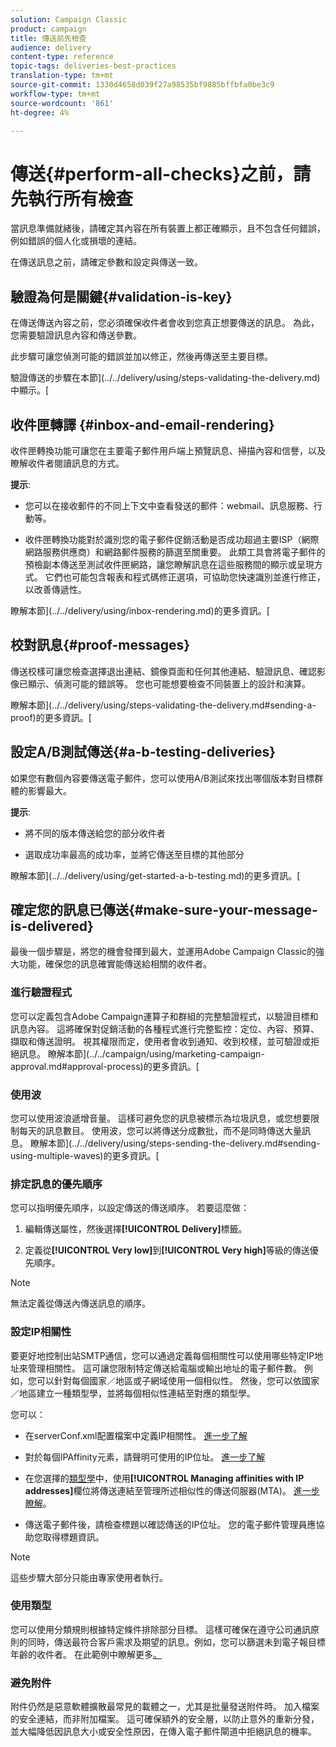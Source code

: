 ```yaml
---
solution: Campaign Classic
product: campaign
title: 傳送前先檢查
audience: delivery
content-type: reference
topic-tags: deliveries-best-practices
translation-type: tm+mt
source-git-commit: 1330d4658d039f27a98535bf9885bffbfa0be3c9
workflow-type: tm+mt
source-wordcount: '861'
ht-degree: 4%

---
```



# 傳送{#perform-all-checks}之前，請先執行所有檢查

當訊息準備就緒後，請確定其內容在所有裝置上都正確顯示，且不包含任何錯誤，例如錯誤的個人化或損壞的連結。

在傳送訊息之前，請確定參數和設定與傳送一致。

## 驗證為何是關鍵{#validation-is-key}

在傳送傳送內容之前，您必須確保收件者會收到您真正想要傳送的訊息。 為此，您需要驗證訊息內容和傳送參數。

此步驟可讓您偵測可能的錯誤並加以修正，然後再傳送至主要目標。

驗證傳送的步驟在本節](../../delivery/using/steps-validating-the-delivery.md)中顯示。[

## 收件匣轉譯 {#inbox-and-email-rendering}

收件匣轉換功能可讓您在主要電子郵件用戶端上預覽訊息、掃描內容和信譽，以及瞭解收件者閱讀訊息的方式。

**提示**:

* 您可以在接收郵件的不同上下文中查看發送的郵件：webmail、訊息服務、行動等。

* 收件匣轉換功能對於識別您的電子郵件促銷活動是否成功超過主要ISP（網際網路服務供應商）和網路郵件服務的篩選至關重要。 此類工具會將電子郵件的預檢副本傳送至測試收件匣網路，讓您瞭解訊息在這些服務間的顯示或呈現方式。 它們也可能包含報表和程式碼修正選項，可協助您快速識別並進行修正，以改善傳遞性。

瞭解本節](../../delivery/using/inbox-rendering.md)的更多資訊。[

## 校對訊息{#proof-messages}

傳送校樣可讓您檢查選擇退出連結、鏡像頁面和任何其他連結、驗證訊息、確認影像已顯示、偵測可能的錯誤等。 您也可能想要檢查不同裝置上的設計和演算。

瞭解本節](../../delivery/using/steps-validating-the-delivery.md#sending-a-proof)的更多資訊。[

## 設定A/B測試傳送{#a-b-testing-deliveries}

如果您有數個內容要傳送電子郵件，您可以使用A/B測試來找出哪個版本對目標群體的影響最大。

**提示**:

* 將不同的版本傳送給您的部分收件者

* 選取成功率最高的成功率，並將它傳送至目標的其他部分

瞭解本節](../../delivery/using/get-started-a-b-testing.md)的更多資訊。[

## 確定您的訊息已傳送{#make-sure-your-message-is-delivered}

最後一個步驟是，將您的機會發揮到最大，並運用Adobe Campaign Classic的強大功能，確保您的訊息確實能傳送給相關的收件者。

### 進行驗證程式

您可以定義包含Adobe Campaign運算子和群組的完整驗證程式，以驗證目標和訊息內容。 這將確保對促銷活動的各種程式進行完整監控：定位、內容、預算、擷取和傳送證明。 視其權限而定，使用者會收到通知、收到校樣，並可驗證或拒絕訊息。 瞭解本節](../../campaign/using/marketing-campaign-approval.md#approval-process)的更多資訊。[

### 使用波

您可以使用波浪遞增音量。 這樣可避免您的訊息被標示為垃圾訊息，或您想要限制每天的訊息數目。 使用波，您可以將傳送分成數批，而不是同時傳送大量訊息。 瞭解本節](../../delivery/using/steps-sending-the-delivery.md#sending-using-multiple-waves)的更多資訊。[

### 排定訊息的優先順序

您可以指明優先順序，以設定傳送的傳送順序。 若要這麼做：

1. 編輯傳送屬性，然後選擇&#x200B;**[!UICONTROL Delivery]**&#x200B;標籤。

1. 定義從&#x200B;**[!UICONTROL Very low]**&#x200B;到&#x200B;**[!UICONTROL Very high]**&#x200B;等級的傳送優先順序。

>[!NOTE]
>
>無法定義從傳送內傳送訊息的順序。

### 設定IP相關性

要更好地控制出站SMTP通信，您可以通過定義每個相關性可以使用哪些特定IP地址來管理相關性。 這可讓您限制特定傳送給電腦或輸出地址的電子郵件數。 例如，您可以針對每個國家／地區或子網域使用一個相似性。 然後，您可以依國家／地區建立一種類型學，並將每個相似性連結至對應的類型學。

您可以：

* 在serverConf.xml配置檔案中定義IP相關性。 [進一步了解](../../installation/using/configuring-campaign-server.md#managing-outbound-smtp-traffic-with-affinities)

* 對於每個IPAffinity元素，請聲明可使用的IP位址。 [進一步了解](../../installation/using/email-deliverability.md#list-of-ip-addresses-to-use)

* 在您選擇的[類型學](../../campaign/using/about-campaign-typologies.md)中，使用&#x200B;**[!UICONTROL Managing affinities with IP addresses]**&#x200B;欄位將傳送連結至管理所述相似性的傳送伺服器(MTA)。 [進一步瞭解](../../campaign/using/applying-rules.md#control-outgoing-smtp-traffic)。

* 傳送電子郵件後，請檢查標題以確認傳送的IP位址。 您的電子郵件管理員應協助您取得標題資訊。

>[!NOTE]
>
>這些步驟大部分只能由專家使用者執行。

### 使用類型

您可以使用分類規則根據特定條件排除部分目標。 這樣可確保在遵守公司通訊原則的同時，傳送最符合客戶需求及期望的訊息。例如，您可以篩選未到電子報目標年齡的收件者。 在此範例中瞭解更多[。](../../campaign/using/filtering-rules.md)

### 避免附件

附件仍然是惡意軟體擴散最常見的載體之一，尤其是批量發送附件時。 加入檔案的安全連結，而非附加檔案。 這可確保額外的安全層，以防止意外的重新分發，並大幅降低因訊息大小或安全性原因，在傳入電子郵件閘道中拒絕訊息的機率。
